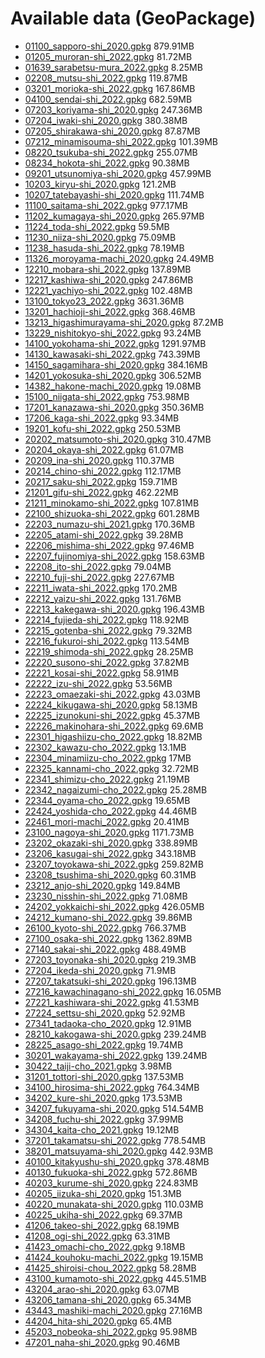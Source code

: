# Available data (GeoPackage)
* [01100_sapporo-shi_2020.gpkg](https://flateau.s3.ap-northeast-1.amazonaws.com/data/plateau/2022/buildings202312/gpkg/01100_sapporo-shi_2020.gpkg) 879.91MB
* [01205_muroran-shi_2022.gpkg](https://flateau.s3.ap-northeast-1.amazonaws.com/data/plateau/2022/buildings202312/gpkg/01205_muroran-shi_2022.gpkg) 81.72MB
* [01639_sarabetsu-mura_2022.gpkg](https://flateau.s3.ap-northeast-1.amazonaws.com/data/plateau/2022/buildings202312/gpkg/01639_sarabetsu-mura_2022.gpkg) 8.25MB
* [02208_mutsu-shi_2022.gpkg](https://flateau.s3.ap-northeast-1.amazonaws.com/data/plateau/2022/buildings202312/gpkg/02208_mutsu-shi_2022.gpkg) 119.87MB
* [03201_morioka-shi_2022.gpkg](https://flateau.s3.ap-northeast-1.amazonaws.com/data/plateau/2022/buildings202312/gpkg/03201_morioka-shi_2022.gpkg) 167.86MB
* [04100_sendai-shi_2022.gpkg](https://flateau.s3.ap-northeast-1.amazonaws.com/data/plateau/2022/buildings202312/gpkg/04100_sendai-shi_2022.gpkg) 682.59MB
* [07203_koriyama-shi_2020.gpkg](https://flateau.s3.ap-northeast-1.amazonaws.com/data/plateau/2022/buildings202312/gpkg/07203_koriyama-shi_2020.gpkg) 247.36MB
* [07204_iwaki-shi_2020.gpkg](https://flateau.s3.ap-northeast-1.amazonaws.com/data/plateau/2022/buildings202312/gpkg/07204_iwaki-shi_2020.gpkg) 380.38MB
* [07205_shirakawa-shi_2020.gpkg](https://flateau.s3.ap-northeast-1.amazonaws.com/data/plateau/2022/buildings202312/gpkg/07205_shirakawa-shi_2020.gpkg) 87.87MB
* [07212_minamisouma-shi_2022.gpkg](https://flateau.s3.ap-northeast-1.amazonaws.com/data/plateau/2022/buildings202312/gpkg/07212_minamisouma-shi_2022.gpkg) 101.39MB
* [08220_tsukuba-shi_2022.gpkg](https://flateau.s3.ap-northeast-1.amazonaws.com/data/plateau/2022/buildings202312/gpkg/08220_tsukuba-shi_2022.gpkg) 255.07MB
* [08234_hokota-shi_2022.gpkg](https://flateau.s3.ap-northeast-1.amazonaws.com/data/plateau/2022/buildings202312/gpkg/08234_hokota-shi_2022.gpkg) 90.38MB
* [09201_utsunomiya-shi_2020.gpkg](https://flateau.s3.ap-northeast-1.amazonaws.com/data/plateau/2022/buildings202312/gpkg/09201_utsunomiya-shi_2020.gpkg) 457.99MB
* [10203_kiryu-shi_2020.gpkg](https://flateau.s3.ap-northeast-1.amazonaws.com/data/plateau/2022/buildings202312/gpkg/10203_kiryu-shi_2020.gpkg) 121.2MB
* [10207_tatebayashi-shi_2020.gpkg](https://flateau.s3.ap-northeast-1.amazonaws.com/data/plateau/2022/buildings202312/gpkg/10207_tatebayashi-shi_2020.gpkg) 111.74MB
* [11100_saitama-shi_2022.gpkg](https://flateau.s3.ap-northeast-1.amazonaws.com/data/plateau/2022/buildings202312/gpkg/11100_saitama-shi_2022.gpkg) 977.17MB
* [11202_kumagaya-shi_2020.gpkg](https://flateau.s3.ap-northeast-1.amazonaws.com/data/plateau/2022/buildings202312/gpkg/11202_kumagaya-shi_2020.gpkg) 265.97MB
* [11224_toda-shi_2022.gpkg](https://flateau.s3.ap-northeast-1.amazonaws.com/data/plateau/2022/buildings202312/gpkg/11224_toda-shi_2022.gpkg) 59.5MB
* [11230_niiza-shi_2020.gpkg](https://flateau.s3.ap-northeast-1.amazonaws.com/data/plateau/2022/buildings202312/gpkg/11230_niiza-shi_2020.gpkg) 75.09MB
* [11238_hasuda-shi_2022.gpkg](https://flateau.s3.ap-northeast-1.amazonaws.com/data/plateau/2022/buildings202312/gpkg/11238_hasuda-shi_2022.gpkg) 78.19MB
* [11326_moroyama-machi_2020.gpkg](https://flateau.s3.ap-northeast-1.amazonaws.com/data/plateau/2022/buildings202312/gpkg/11326_moroyama-machi_2020.gpkg) 24.49MB
* [12210_mobara-shi_2022.gpkg](https://flateau.s3.ap-northeast-1.amazonaws.com/data/plateau/2022/buildings202312/gpkg/12210_mobara-shi_2022.gpkg) 137.89MB
* [12217_kashiwa-shi_2020.gpkg](https://flateau.s3.ap-northeast-1.amazonaws.com/data/plateau/2022/buildings202312/gpkg/12217_kashiwa-shi_2020.gpkg) 247.86MB
* [12221_yachiyo-shi_2022.gpkg](https://flateau.s3.ap-northeast-1.amazonaws.com/data/plateau/2022/buildings202312/gpkg/12221_yachiyo-shi_2022.gpkg) 102.48MB
* [13100_tokyo23_2022.gpkg](https://flateau.s3.ap-northeast-1.amazonaws.com/data/plateau/2022/buildings202312/gpkg/13100_tokyo23_2022.gpkg) 3631.36MB
* [13201_hachioji-shi_2022.gpkg](https://flateau.s3.ap-northeast-1.amazonaws.com/data/plateau/2022/buildings202312/gpkg/13201_hachioji-shi_2022.gpkg) 368.46MB
* [13213_higashimurayama-shi_2020.gpkg](https://flateau.s3.ap-northeast-1.amazonaws.com/data/plateau/2022/buildings202312/gpkg/13213_higashimurayama-shi_2020.gpkg) 87.2MB
* [13229_nishitokyo-shi_2022.gpkg](https://flateau.s3.ap-northeast-1.amazonaws.com/data/plateau/2022/buildings202312/gpkg/13229_nishitokyo-shi_2022.gpkg) 93.24MB
* [14100_yokohama-shi_2022.gpkg](https://flateau.s3.ap-northeast-1.amazonaws.com/data/plateau/2022/buildings202312/gpkg/14100_yokohama-shi_2022.gpkg) 1291.97MB
* [14130_kawasaki-shi_2022.gpkg](https://flateau.s3.ap-northeast-1.amazonaws.com/data/plateau/2022/buildings202312/gpkg/14130_kawasaki-shi_2022.gpkg) 743.39MB
* [14150_sagamihara-shi_2020.gpkg](https://flateau.s3.ap-northeast-1.amazonaws.com/data/plateau/2022/buildings202312/gpkg/14150_sagamihara-shi_2020.gpkg) 384.16MB
* [14201_yokosuka-shi_2020.gpkg](https://flateau.s3.ap-northeast-1.amazonaws.com/data/plateau/2022/buildings202312/gpkg/14201_yokosuka-shi_2020.gpkg) 306.52MB
* [14382_hakone-machi_2020.gpkg](https://flateau.s3.ap-northeast-1.amazonaws.com/data/plateau/2022/buildings202312/gpkg/14382_hakone-machi_2020.gpkg) 19.08MB
* [15100_niigata-shi_2022.gpkg](https://flateau.s3.ap-northeast-1.amazonaws.com/data/plateau/2022/buildings202312/gpkg/15100_niigata-shi_2022.gpkg) 753.98MB
* [17201_kanazawa-shi_2020.gpkg](https://flateau.s3.ap-northeast-1.amazonaws.com/data/plateau/2022/buildings202312/gpkg/17201_kanazawa-shi_2020.gpkg) 350.36MB
* [17206_kaga-shi_2022.gpkg](https://flateau.s3.ap-northeast-1.amazonaws.com/data/plateau/2022/buildings202312/gpkg/17206_kaga-shi_2022.gpkg) 93.34MB
* [19201_kofu-shi_2022.gpkg](https://flateau.s3.ap-northeast-1.amazonaws.com/data/plateau/2022/buildings202312/gpkg/19201_kofu-shi_2022.gpkg) 250.53MB
* [20202_matsumoto-shi_2020.gpkg](https://flateau.s3.ap-northeast-1.amazonaws.com/data/plateau/2022/buildings202312/gpkg/20202_matsumoto-shi_2020.gpkg) 310.47MB
* [20204_okaya-shi_2022.gpkg](https://flateau.s3.ap-northeast-1.amazonaws.com/data/plateau/2022/buildings202312/gpkg/20204_okaya-shi_2022.gpkg) 61.07MB
* [20209_ina-shi_2020.gpkg](https://flateau.s3.ap-northeast-1.amazonaws.com/data/plateau/2022/buildings202312/gpkg/20209_ina-shi_2020.gpkg) 110.37MB
* [20214_chino-shi_2022.gpkg](https://flateau.s3.ap-northeast-1.amazonaws.com/data/plateau/2022/buildings202312/gpkg/20214_chino-shi_2022.gpkg) 112.17MB
* [20217_saku-shi_2022.gpkg](https://flateau.s3.ap-northeast-1.amazonaws.com/data/plateau/2022/buildings202312/gpkg/20217_saku-shi_2022.gpkg) 159.71MB
* [21201_gifu-shi_2022.gpkg](https://flateau.s3.ap-northeast-1.amazonaws.com/data/plateau/2022/buildings202312/gpkg/21201_gifu-shi_2022.gpkg) 462.22MB
* [21211_minokamo-shi_2022.gpkg](https://flateau.s3.ap-northeast-1.amazonaws.com/data/plateau/2022/buildings202312/gpkg/21211_minokamo-shi_2022.gpkg) 107.81MB
* [22100_shizuoka-shi_2022.gpkg](https://flateau.s3.ap-northeast-1.amazonaws.com/data/plateau/2022/buildings202312/gpkg/22100_shizuoka-shi_2022.gpkg) 601.28MB
* [22203_numazu-shi_2021.gpkg](https://flateau.s3.ap-northeast-1.amazonaws.com/data/plateau/2022/buildings202312/gpkg/22203_numazu-shi_2021.gpkg) 170.36MB
* [22205_atami-shi_2022.gpkg](https://flateau.s3.ap-northeast-1.amazonaws.com/data/plateau/2022/buildings202312/gpkg/22205_atami-shi_2022.gpkg) 39.28MB
* [22206_mishima-shi_2022.gpkg](https://flateau.s3.ap-northeast-1.amazonaws.com/data/plateau/2022/buildings202312/gpkg/22206_mishima-shi_2022.gpkg) 97.46MB
* [22207_fujinomiya-shi_2022.gpkg](https://flateau.s3.ap-northeast-1.amazonaws.com/data/plateau/2022/buildings202312/gpkg/22207_fujinomiya-shi_2022.gpkg) 158.63MB
* [22208_ito-shi_2022.gpkg](https://flateau.s3.ap-northeast-1.amazonaws.com/data/plateau/2022/buildings202312/gpkg/22208_ito-shi_2022.gpkg) 79.04MB
* [22210_fuji-shi_2022.gpkg](https://flateau.s3.ap-northeast-1.amazonaws.com/data/plateau/2022/buildings202312/gpkg/22210_fuji-shi_2022.gpkg) 227.67MB
* [22211_iwata-shi_2022.gpkg](https://flateau.s3.ap-northeast-1.amazonaws.com/data/plateau/2022/buildings202312/gpkg/22211_iwata-shi_2022.gpkg) 170.2MB
* [22212_yaizu-shi_2022.gpkg](https://flateau.s3.ap-northeast-1.amazonaws.com/data/plateau/2022/buildings202312/gpkg/22212_yaizu-shi_2022.gpkg) 131.76MB
* [22213_kakegawa-shi_2020.gpkg](https://flateau.s3.ap-northeast-1.amazonaws.com/data/plateau/2022/buildings202312/gpkg/22213_kakegawa-shi_2020.gpkg) 196.43MB
* [22214_fujieda-shi_2022.gpkg](https://flateau.s3.ap-northeast-1.amazonaws.com/data/plateau/2022/buildings202312/gpkg/22214_fujieda-shi_2022.gpkg) 118.92MB
* [22215_gotenba-shi_2022.gpkg](https://flateau.s3.ap-northeast-1.amazonaws.com/data/plateau/2022/buildings202312/gpkg/22215_gotenba-shi_2022.gpkg) 79.32MB
* [22216_fukuroi-shi_2022.gpkg](https://flateau.s3.ap-northeast-1.amazonaws.com/data/plateau/2022/buildings202312/gpkg/22216_fukuroi-shi_2022.gpkg) 113.54MB
* [22219_shimoda-shi_2022.gpkg](https://flateau.s3.ap-northeast-1.amazonaws.com/data/plateau/2022/buildings202312/gpkg/22219_shimoda-shi_2022.gpkg) 28.25MB
* [22220_susono-shi_2022.gpkg](https://flateau.s3.ap-northeast-1.amazonaws.com/data/plateau/2022/buildings202312/gpkg/22220_susono-shi_2022.gpkg) 37.82MB
* [22221_kosai-shi_2022.gpkg](https://flateau.s3.ap-northeast-1.amazonaws.com/data/plateau/2022/buildings202312/gpkg/22221_kosai-shi_2022.gpkg) 58.91MB
* [22222_izu-shi_2022.gpkg](https://flateau.s3.ap-northeast-1.amazonaws.com/data/plateau/2022/buildings202312/gpkg/22222_izu-shi_2022.gpkg) 53.56MB
* [22223_omaezaki-shi_2022.gpkg](https://flateau.s3.ap-northeast-1.amazonaws.com/data/plateau/2022/buildings202312/gpkg/22223_omaezaki-shi_2022.gpkg) 43.03MB
* [22224_kikugawa-shi_2020.gpkg](https://flateau.s3.ap-northeast-1.amazonaws.com/data/plateau/2022/buildings202312/gpkg/22224_kikugawa-shi_2020.gpkg) 58.13MB
* [22225_izunokuni-shi_2022.gpkg](https://flateau.s3.ap-northeast-1.amazonaws.com/data/plateau/2022/buildings202312/gpkg/22225_izunokuni-shi_2022.gpkg) 45.37MB
* [22226_makinohara-shi_2022.gpkg](https://flateau.s3.ap-northeast-1.amazonaws.com/data/plateau/2022/buildings202312/gpkg/22226_makinohara-shi_2022.gpkg) 69.6MB
* [22301_higashiizu-cho_2022.gpkg](https://flateau.s3.ap-northeast-1.amazonaws.com/data/plateau/2022/buildings202312/gpkg/22301_higashiizu-cho_2022.gpkg) 18.82MB
* [22302_kawazu-cho_2022.gpkg](https://flateau.s3.ap-northeast-1.amazonaws.com/data/plateau/2022/buildings202312/gpkg/22302_kawazu-cho_2022.gpkg) 13.1MB
* [22304_minamiizu-cho_2022.gpkg](https://flateau.s3.ap-northeast-1.amazonaws.com/data/plateau/2022/buildings202312/gpkg/22304_minamiizu-cho_2022.gpkg) 17MB
* [22325_kannami-cho_2022.gpkg](https://flateau.s3.ap-northeast-1.amazonaws.com/data/plateau/2022/buildings202312/gpkg/22325_kannami-cho_2022.gpkg) 32.72MB
* [22341_shimizu-cho_2022.gpkg](https://flateau.s3.ap-northeast-1.amazonaws.com/data/plateau/2022/buildings202312/gpkg/22341_shimizu-cho_2022.gpkg) 21.19MB
* [22342_nagaizumi-cho_2022.gpkg](https://flateau.s3.ap-northeast-1.amazonaws.com/data/plateau/2022/buildings202312/gpkg/22342_nagaizumi-cho_2022.gpkg) 25.28MB
* [22344_oyama-cho_2022.gpkg](https://flateau.s3.ap-northeast-1.amazonaws.com/data/plateau/2022/buildings202312/gpkg/22344_oyama-cho_2022.gpkg) 19.65MB
* [22424_yoshida-cho_2022.gpkg](https://flateau.s3.ap-northeast-1.amazonaws.com/data/plateau/2022/buildings202312/gpkg/22424_yoshida-cho_2022.gpkg) 44.46MB
* [22461_mori-machi_2022.gpkg](https://flateau.s3.ap-northeast-1.amazonaws.com/data/plateau/2022/buildings202312/gpkg/22461_mori-machi_2022.gpkg) 20.41MB
* [23100_nagoya-shi_2020.gpkg](https://flateau.s3.ap-northeast-1.amazonaws.com/data/plateau/2022/buildings202312/gpkg/23100_nagoya-shi_2020.gpkg) 1171.73MB
* [23202_okazaki-shi_2020.gpkg](https://flateau.s3.ap-northeast-1.amazonaws.com/data/plateau/2022/buildings202312/gpkg/23202_okazaki-shi_2020.gpkg) 338.89MB
* [23206_kasugai-shi_2022.gpkg](https://flateau.s3.ap-northeast-1.amazonaws.com/data/plateau/2022/buildings202312/gpkg/23206_kasugai-shi_2022.gpkg) 343.18MB
* [23207_toyokawa-shi_2022.gpkg](https://flateau.s3.ap-northeast-1.amazonaws.com/data/plateau/2022/buildings202312/gpkg/23207_toyokawa-shi_2022.gpkg) 259.82MB
* [23208_tsushima-shi_2020.gpkg](https://flateau.s3.ap-northeast-1.amazonaws.com/data/plateau/2022/buildings202312/gpkg/23208_tsushima-shi_2020.gpkg) 60.31MB
* [23212_anjo-shi_2020.gpkg](https://flateau.s3.ap-northeast-1.amazonaws.com/data/plateau/2022/buildings202312/gpkg/23212_anjo-shi_2020.gpkg) 149.84MB
* [23230_nisshin-shi_2022.gpkg](https://flateau.s3.ap-northeast-1.amazonaws.com/data/plateau/2022/buildings202312/gpkg/23230_nisshin-shi_2022.gpkg) 71.08MB
* [24202_yokkaichi-shi_2022.gpkg](https://flateau.s3.ap-northeast-1.amazonaws.com/data/plateau/2022/buildings202312/gpkg/24202_yokkaichi-shi_2022.gpkg) 426.05MB
* [24212_kumano-shi_2022.gpkg](https://flateau.s3.ap-northeast-1.amazonaws.com/data/plateau/2022/buildings202312/gpkg/24212_kumano-shi_2022.gpkg) 39.86MB
* [26100_kyoto-shi_2022.gpkg](https://flateau.s3.ap-northeast-1.amazonaws.com/data/plateau/2022/buildings202312/gpkg/26100_kyoto-shi_2022.gpkg) 766.37MB
* [27100_osaka-shi_2022.gpkg](https://flateau.s3.ap-northeast-1.amazonaws.com/data/plateau/2022/buildings202312/gpkg/27100_osaka-shi_2022.gpkg) 1362.89MB
* [27140_sakai-shi_2022.gpkg](https://flateau.s3.ap-northeast-1.amazonaws.com/data/plateau/2022/buildings202312/gpkg/27140_sakai-shi_2022.gpkg) 488.49MB
* [27203_toyonaka-shi_2020.gpkg](https://flateau.s3.ap-northeast-1.amazonaws.com/data/plateau/2022/buildings202312/gpkg/27203_toyonaka-shi_2020.gpkg) 219.3MB
* [27204_ikeda-shi_2020.gpkg](https://flateau.s3.ap-northeast-1.amazonaws.com/data/plateau/2022/buildings202312/gpkg/27204_ikeda-shi_2020.gpkg) 71.9MB
* [27207_takatsuki-shi_2020.gpkg](https://flateau.s3.ap-northeast-1.amazonaws.com/data/plateau/2022/buildings202312/gpkg/27207_takatsuki-shi_2020.gpkg) 196.13MB
* [27216_kawachinagano-shi_2022.gpkg](https://flateau.s3.ap-northeast-1.amazonaws.com/data/plateau/2022/buildings202312/gpkg/27216_kawachinagano-shi_2022.gpkg) 16.05MB
* [27221_kashiwara-shi_2022.gpkg](https://flateau.s3.ap-northeast-1.amazonaws.com/data/plateau/2022/buildings202312/gpkg/27221_kashiwara-shi_2022.gpkg) 41.53MB
* [27224_settsu-shi_2020.gpkg](https://flateau.s3.ap-northeast-1.amazonaws.com/data/plateau/2022/buildings202312/gpkg/27224_settsu-shi_2020.gpkg) 52.92MB
* [27341_tadaoka-cho_2020.gpkg](https://flateau.s3.ap-northeast-1.amazonaws.com/data/plateau/2022/buildings202312/gpkg/27341_tadaoka-cho_2020.gpkg) 12.91MB
* [28210_kakogawa-shi_2020.gpkg](https://flateau.s3.ap-northeast-1.amazonaws.com/data/plateau/2022/buildings202312/gpkg/28210_kakogawa-shi_2020.gpkg) 239.24MB
* [28225_asago-shi_2022.gpkg](https://flateau.s3.ap-northeast-1.amazonaws.com/data/plateau/2022/buildings202312/gpkg/28225_asago-shi_2022.gpkg) 19.74MB
* [30201_wakayama-shi_2022.gpkg](https://flateau.s3.ap-northeast-1.amazonaws.com/data/plateau/2022/buildings202312/gpkg/30201_wakayama-shi_2022.gpkg) 139.24MB
* [30422_taiji-cho_2021.gpkg](https://flateau.s3.ap-northeast-1.amazonaws.com/data/plateau/2022/buildings202312/gpkg/30422_taiji-cho_2021.gpkg) 3.98MB
* [31201_tottori-shi_2020.gpkg](https://flateau.s3.ap-northeast-1.amazonaws.com/data/plateau/2022/buildings202312/gpkg/31201_tottori-shi_2020.gpkg) 137.53MB
* [34100_hirosima-shi_2022.gpkg](https://flateau.s3.ap-northeast-1.amazonaws.com/data/plateau/2022/buildings202312/gpkg/34100_hirosima-shi_2022.gpkg) 764.34MB
* [34202_kure-shi_2020.gpkg](https://flateau.s3.ap-northeast-1.amazonaws.com/data/plateau/2022/buildings202312/gpkg/34202_kure-shi_2020.gpkg) 173.53MB
* [34207_fukuyama-shi_2020.gpkg](https://flateau.s3.ap-northeast-1.amazonaws.com/data/plateau/2022/buildings202312/gpkg/34207_fukuyama-shi_2020.gpkg) 514.54MB
* [34208_fuchu-shi_2022.gpkg](https://flateau.s3.ap-northeast-1.amazonaws.com/data/plateau/2022/buildings202312/gpkg/34208_fuchu-shi_2022.gpkg) 37.99MB
* [34304_kaita-cho_2021.gpkg](https://flateau.s3.ap-northeast-1.amazonaws.com/data/plateau/2022/buildings202312/gpkg/34304_kaita-cho_2021.gpkg) 19.12MB
* [37201_takamatsu-shi_2022.gpkg](https://flateau.s3.ap-northeast-1.amazonaws.com/data/plateau/2022/buildings202312/gpkg/37201_takamatsu-shi_2022.gpkg) 778.54MB
* [38201_matsuyama-shi_2020.gpkg](https://flateau.s3.ap-northeast-1.amazonaws.com/data/plateau/2022/buildings202312/gpkg/38201_matsuyama-shi_2020.gpkg) 442.93MB
* [40100_kitakyushu-shi_2020.gpkg](https://flateau.s3.ap-northeast-1.amazonaws.com/data/plateau/2022/buildings202312/gpkg/40100_kitakyushu-shi_2020.gpkg) 378.48MB
* [40130_fukuoka-shi_2022.gpkg](https://flateau.s3.ap-northeast-1.amazonaws.com/data/plateau/2022/buildings202312/gpkg/40130_fukuoka-shi_2022.gpkg) 572.86MB
* [40203_kurume-shi_2020.gpkg](https://flateau.s3.ap-northeast-1.amazonaws.com/data/plateau/2022/buildings202312/gpkg/40203_kurume-shi_2020.gpkg) 224.83MB
* [40205_iizuka-shi_2020.gpkg](https://flateau.s3.ap-northeast-1.amazonaws.com/data/plateau/2022/buildings202312/gpkg/40205_iizuka-shi_2020.gpkg) 151.3MB
* [40220_munakata-shi_2020.gpkg](https://flateau.s3.ap-northeast-1.amazonaws.com/data/plateau/2022/buildings202312/gpkg/40220_munakata-shi_2020.gpkg) 110.03MB
* [40225_ukiha-shi_2022.gpkg](https://flateau.s3.ap-northeast-1.amazonaws.com/data/plateau/2022/buildings202312/gpkg/40225_ukiha-shi_2022.gpkg) 69.37MB
* [41206_takeo-shi_2022.gpkg](https://flateau.s3.ap-northeast-1.amazonaws.com/data/plateau/2022/buildings202312/gpkg/41206_takeo-shi_2022.gpkg) 68.19MB
* [41208_ogi-shi_2022.gpkg](https://flateau.s3.ap-northeast-1.amazonaws.com/data/plateau/2022/buildings202312/gpkg/41208_ogi-shi_2022.gpkg) 63.31MB
* [41423_omachi-cho_2022.gpkg](https://flateau.s3.ap-northeast-1.amazonaws.com/data/plateau/2022/buildings202312/gpkg/41423_omachi-cho_2022.gpkg) 9.18MB
* [41424_kouhoku-machi_2022.gpkg](https://flateau.s3.ap-northeast-1.amazonaws.com/data/plateau/2022/buildings202312/gpkg/41424_kouhoku-machi_2022.gpkg) 19.15MB
* [41425_shiroisi-chou_2022.gpkg](https://flateau.s3.ap-northeast-1.amazonaws.com/data/plateau/2022/buildings202312/gpkg/41425_shiroisi-chou_2022.gpkg) 58.28MB
* [43100_kumamoto-shi_2022.gpkg](https://flateau.s3.ap-northeast-1.amazonaws.com/data/plateau/2022/buildings202312/gpkg/43100_kumamoto-shi_2022.gpkg) 445.51MB
* [43204_arao-shi_2020.gpkg](https://flateau.s3.ap-northeast-1.amazonaws.com/data/plateau/2022/buildings202312/gpkg/43204_arao-shi_2020.gpkg) 63.07MB
* [43206_tamana-shi_2020.gpkg](https://flateau.s3.ap-northeast-1.amazonaws.com/data/plateau/2022/buildings202312/gpkg/43206_tamana-shi_2020.gpkg) 65.34MB
* [43443_mashiki-machi_2020.gpkg](https://flateau.s3.ap-northeast-1.amazonaws.com/data/plateau/2022/buildings202312/gpkg/43443_mashiki-machi_2020.gpkg) 27.16MB
* [44204_hita-shi_2020.gpkg](https://flateau.s3.ap-northeast-1.amazonaws.com/data/plateau/2022/buildings202312/gpkg/44204_hita-shi_2020.gpkg) 65.4MB
* [45203_nobeoka-shi_2022.gpkg](https://flateau.s3.ap-northeast-1.amazonaws.com/data/plateau/2022/buildings202312/gpkg/45203_nobeoka-shi_2022.gpkg) 95.98MB
* [47201_naha-shi_2020.gpkg](https://flateau.s3.ap-northeast-1.amazonaws.com/data/plateau/2022/buildings202312/gpkg/47201_naha-shi_2020.gpkg) 90.46MB


